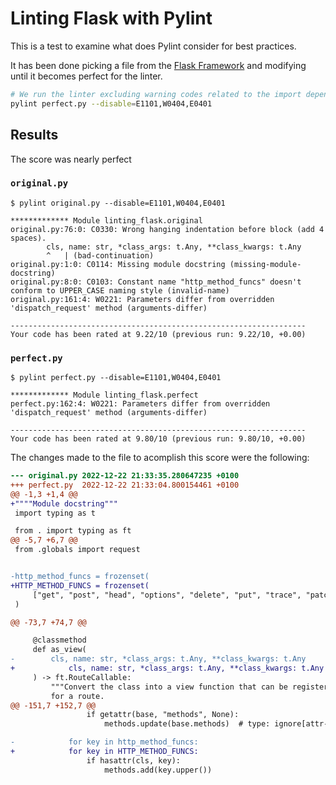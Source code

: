 # Linting Flask with Pylint

This is a test to examine what does Pylint consider for best practices.

It has been done picking a file from the [Flask Framework](https://github.com/pallets/flask/blob/main/src/flask/views.py) and modifying until it becomes perfect for the linter.

```bash
# We run the linter excluding warning codes related to the import dependencies
pylint perfect.py --disable=E1101,W0404,E0401
```

## Results
The score was nearly perfect
### `original.py`
```
$ pylint original.py --disable=E1101,W0404,E0401

************* Module linting_flask.original
original.py:76:0: C0330: Wrong hanging indentation before block (add 4 spaces).
        cls, name: str, *class_args: t.Any, **class_kwargs: t.Any
        ^   | (bad-continuation)
original.py:1:0: C0114: Missing module docstring (missing-module-docstring)
original.py:8:0: C0103: Constant name "http_method_funcs" doesn't conform to UPPER_CASE naming style (invalid-name)
original.py:161:4: W0221: Parameters differ from overridden 'dispatch_request' method (arguments-differ)

------------------------------------------------------------------
Your code has been rated at 9.22/10 (previous run: 9.22/10, +0.00)
```
### `perfect.py`
```
$ pylint perfect.py --disable=E1101,W0404,E0401 

************* Module linting_flask.perfect
perfect.py:162:4: W0221: Parameters differ from overridden 'dispatch_request' method (arguments-differ)

------------------------------------------------------------------
Your code has been rated at 9.80/10 (previous run: 9.80/10, +0.00)
```

The changes made to the file to acomplish this score were the following:
```diff
--- original.py	2022-12-22 21:33:35.280647235 +0100
+++ perfect.py	2022-12-22 21:33:04.800154461 +0100
@@ -1,3 +1,4 @@
+""""Module docstring"""
 import typing as t

 from . import typing as ft
@@ -5,7 +6,7 @@
 from .globals import request


-http_method_funcs = frozenset(
+HTTP_METHOD_FUNCS = frozenset(
     ["get", "post", "head", "options", "delete", "put", "trace", "patch"]
 )

@@ -73,7 +74,7 @@

     @classmethod
     def as_view(
-        cls, name: str, *class_args: t.Any, **class_kwargs: t.Any
+            cls, name: str, *class_args: t.Any, **class_kwargs: t.Any
     ) -> ft.RouteCallable:
         """Convert the class into a view function that can be registered
         for a route.
@@ -151,7 +152,7 @@
                 if getattr(base, "methods", None):
                     methods.update(base.methods)  # type: ignore[attr-defined]

-            for key in http_method_funcs:
+            for key in HTTP_METHOD_FUNCS:
                 if hasattr(cls, key):
                     methods.add(key.upper())
```
